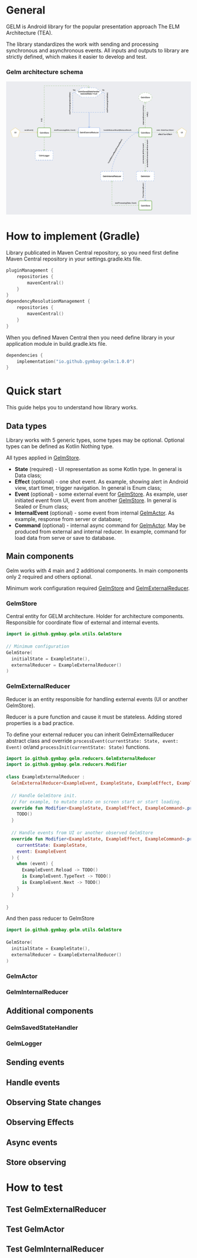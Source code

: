 # General

GELM is Android library for the popular presentation approach The ELM Architecture (TEA).

The library standardizes the work with sending and processing synchronous and asynchronous events.
All inputs and outputs to library are strictly defined, which makes it easier to develop and test.

### Gelm architecture schema
![Gelm schema](/gelm_schema.jpg)

# How to implement (Gradle)

Library publicated in Maven Central repository, so you need first define Maven Central repository in
your settings.gradle.kts file.

```kotlin
pluginManagement {
    repositories {
        mavenCentral()
    }
}
dependencyResolutionManagement {
    repositories {
        mavenCentral()
    }
}
```

When you defined Maven Central then you need define library in your application module in
build.gradle.kts file.

```kotlin
dependencies {
    implementation("io.github.gymbay:gelm:1.0.0")
}
```

# Quick start

This guide helps you to understand how library works.

## Data types

Library works with 5 generic types, some types may be optional.
Optional types can be defined as Kotlin Nothing type.

All types applied in [GelmStore](gelm/src/main/java/io/github/gymbay/gelm/GelmStore.kt).

- **State** (required) - UI representation as some Kotlin type. In general is Data class;
- **Effect** (optional) - one shot event. As example, showing alert in Android view, start timer,
  trigger navigation.
  In general is Enum class;
- **Event** (optional) - some external event
  for [GelmStore](gelm/src/main/java/io/github/gymbay/gelm/GelmStore.kt).
  As example, user initiated event from UI, event from
  another [GelmStore](gelm/src/main/java/io/github/gymbay/gelm/GelmStore.kt). In general is Sealed
  or Enum class;
- **InternalEvent** (optional) - some event from
  internal [GelmActor](gelm/src/main/java/io/github/gymbay/gelm/GelmActor.kt). As example, response
  from server or database;
- **Command** (optional) - internal async command
  for [GelmActor](gelm/src/main/java/io/github/gymbay/gelm/GelmActor.kt). May be produced from
  external and internal reducer. In example, command for load data from serve or save to database.

## Main components

Gelm works with 4 main and 2 additional components. In main components only 2 required and others
optional.

Minimum work configuration
required [GelmStore](gelm/src/main/java/io/github/gymbay/gelm/GelmStore.kt)
and [GelmExternalReducer](gelm/src/main/java/io/github/gymbay/gelm/reducers/GelmExternalReducer.kt).

### GelmStore

Central entity for GELM architecture. Holder for architecture components. Responsible for coordinate
flow of external and internal events.

```kotlin
import io.github.gymbay.gelm.utils.GelmStore

// Minimum configuration
GelmStore(
  initialState = ExampleState(),
  externalReducer = ExampleExternalReducer()
)
```

### GelmExternalReducer

Reducer is an entity responsible for handling external events (UI or another GelmStore).

Reducer is a pure function and cause it must be stateless. Adding stored properties is a bad
practice.

To define your external reducer you can inherit GelmExternalReducer abstract class
and override `processEvent(currentState: State, event: Event)`
or/and `processInit(currentState: State)` functions.

```kotlin
import io.github.gymbay.gelm.reducers.GelmExternalReducer
import io.github.gymbay.gelm.reducers.Modifier

class ExampleExternalReducer :
  GelmExternalReducer<ExampleEvent, ExampleState, ExampleEffect, ExampleCommand>() {

  // Handle GelmStore init. 
  // For example, to mutate state on screen start or start loading.
  override fun Modifier<ExampleState, ExampleEffect, ExampleCommand>.processInit(currentState: ExampleState) {
    TODO()
  }

  // Handle events from UI or another observed GelmStore 
  override fun Modifier<ExampleState, ExampleEffect, ExampleCommand>.processEvent(
    currentState: ExampleState,
    event: ExampleEvent
  ) {
    when (event) {
      ExampleEvent.Reload -> TODO()
      is ExampleEvent.TypeText -> TODO()
      is ExampleEvent.Next -> TODO()
    }
  }

}
```

And then pass reducer to GelmStore

```kotlin
import io.github.gymbay.gelm.utils.GelmStore

GelmStore(
  initialState = ExampleState(),
  externalReducer = ExampleExternalReducer()
)
```

### GelmActor

### GelmInternalReducer

## Additional components

### GelmSavedStateHandler

### GelmLogger

## Sending events

## Handle events

## Observing State changes

## Observing Effects

## Async events

## Store observing

# How to test

## Test GelmExternalReducer

## Test GelmActor

## Test GelmInternalReducer
